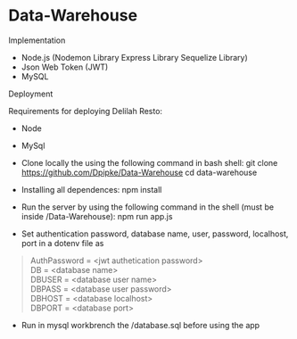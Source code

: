 # Data-Warehouse

Implementation

- Node.js
    (Nodemon Library
    Express Library
    Sequelize Library)
- Json Web Token (JWT)
- MySQL



Deployment

Requirements for deploying Delilah Resto:

- Node
- MySql
- Clone locally the using the following command in bash shell: git clone https://github.com/Dpipke/Data-Warehouse
cd data-warehouse

- Installing all dependences: npm install

- Run the server by using the following command in the shell (must be inside /Data-Warehouse): npm run app.js
- Set authentication password, database name, user, password, localhost, port in a dotenv file as

>AuthPassword = \<jwt authetication password>  
>DB = \<database name>  
>DBUSER = \<database user name>  
>DBPASS = \<database user password>  
>DBHOST = \<database localhost>  
>DBPORT = \<database port>  


- Run in mysql workbrench the /database.sql before using the app
